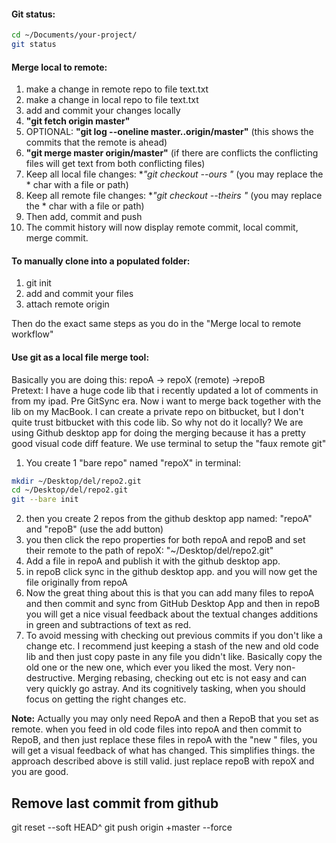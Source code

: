 #### Git status:

```bash
cd ~/Documents/your-project/
git status
```


#### Merge local to remote:

1. make a change in remote repo to file text.txt
2. make a change in local repo to file text.txt
3. add and commit your changes locally
4. **"git fetch origin master"**
5. OPTIONAL: **"git log --oneline master..origin/master"** (this shows the commits that the remote is ahead)
6. **"git merge master origin/master"** (if there are conflicts the conflicting files will get text from both conflicting files)
7. Keep all local file changes: **"git checkout --ours *"** (you may replace the * char with a file or path)
8. Keep all remote file changes: **"git checkout --theirs *"** (you may replace the * char with a file or path)
9. Then add, commit and push
10. The commit history will now display remote commit, local commit, merge commit.

#### To manually clone into a populated folder:
1. git init
2. add and commit your files
3. attach remote origin  

Then do the exact same steps as you do in the "Merge local to remote workflow"


#### **Use git as a local file merge tool:**
Basically you are doing this: repoA -> repoX (remote) ->repoB    
Pretext: I have a huge code lib that i recently updated a lot of comments in from my ipad. Pre GitSync era. Now i want to merge back together with the lib on my MacBook.  I can create a private repo on bitbucket, but I don't quite trust bitbucket with this code lib. So why not do it locally? We are using Github desktop app for doing the merging because it has a pretty good visual code diff feature. We use terminal to setup the "faux remote git"

1. You create 1 "bare repo" named "repoX" in terminal:
```bash
mkdir ~/Desktop/del/repo2.git
cd ~/Desktop/del/repo2.git
git --bare init
```
2. then you create 2 repos from the github desktop app named: "repoA" and "repoB" (use the add button)
3. you then click the repo properties for both repoA and repoB and set their remote to the path of repoX: "~/Desktop/del/repo2.git"
4. Add a file in repoA and publish it with the github desktop app.
5. in repoB click sync in the github desktop app. and you will now get the file originally from repoA
6. Now the great thing about this is that you can add many files to repoA and then commit and sync from GitHub Desktop App and then in repoB you will get a nice visual feedback about the textual changes additions in green and subtractions of text as red.
7. To avoid messing with checking out previous commits if you don't like a change etc. I recommend just keeping a stash of the new and old code lib and then just copy paste in any file you didn't like. Basically copy the old one or the new one, which ever you liked the most. Very non-destructive. Merging rebasing, checking out etc is not easy and can very quickly go astray. And its cognitively tasking, when you should focus on getting the right changes etc.

**Note:** Actually you may only need RepoA and then a RepoB that you set as remote. when you feed in old code files into repoA and then commit to RepoB, and then just replace these files in repoA with the "new " files, you will get a visual feedback of what has changed. This simplifies things. the approach described above is still valid. just replace repoB with repoX and you are good.

## Remove last commit from github
git reset --soft HEAD^
git push origin +master --force
